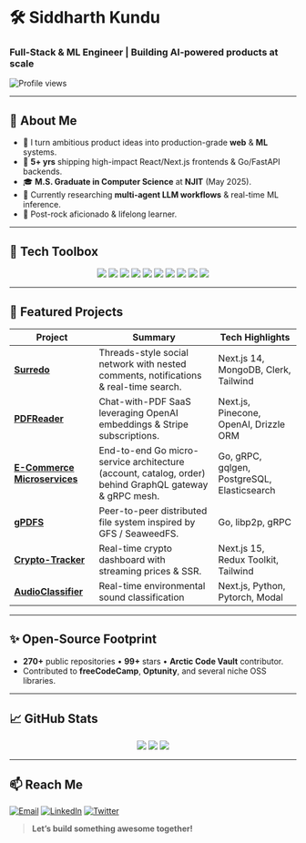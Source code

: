 # 🛠️ Siddharth Kundu

### Full-Stack & ML Engineer | Building AI-powered products at scale

![Profile views](https://komarev.com/ghpvc/?username=sid995&style=flat&color=brightgreen)

---

## 👋 About Me

- 🔭 I turn ambitious product ideas into production-grade **web** & **ML** systems.
- 💼 **5+ yrs** shipping high-impact React/Next.js frontends & Go/FastAPI backends.
- 🎓 **M.S. Graduate in Computer Science** at **NJIT** (May 2025).
- 🤖 Currently researching **multi-agent LLM workflows** & real-time ML inference.
- 🎸 Post-rock aficionado & lifelong learner.

---

## 🧰 Tech Toolbox
<div align="center">
  <img src="https://img.shields.io/badge/React-20232A?logo=react&logoColor=61DAFB&style=for-the-badge" />
  <img src="https://img.shields.io/badge/Next.js-000000?logo=nextdotjs&logoColor=white&style=for-the-badge" />
  <img src="https://img.shields.io/badge/TypeScript-3178C6?logo=typescript&logoColor=white&style=for-the-badge" />
  <img src="https://img.shields.io/badge/Tailwind-38B2AC?logo=tailwindcss&logoColor=white&style=for-the-badge" />
  <img src="https://img.shields.io/badge/Go-00ADD8?logo=go&logoColor=white&style=for-the-badge" />
  <img src="https://img.shields.io/badge/Python-3776AB?logo=python&logoColor=white&style=for-the-badge" />
  <img src="https://img.shields.io/badge/PyTorch-EE4C2C?logo=pytorch&logoColor=white&style=for-the-badge" />
  <img src="https://img.shields.io/badge/PostgreSQL-4169E1?logo=postgresql&logoColor=white&style=for-the-badge" />
  <img src="https://img.shields.io/badge/AWS-232F3E?logo=amazonaws&logoColor=white&style=for-the-badge" />
  <img src="https://img.shields.io/badge/Docker-2496ED?logo=docker&logoColor=white&style=for-the-badge" />
</div>

---

## 🚀 Featured Projects

| Project | Summary | Tech Highlights |
|---------|---------|-----------------|
| **[Surredo](https://github.com/sid995/surredo)** | Threads-style social network with nested comments, notifications & real-time search. | Next.js 14, MongoDB, Clerk, Tailwind |
| **[PDFReader](https://github.com/sid995/pdfreader)** | Chat-with-PDF SaaS leveraging OpenAI embeddings & Stripe subscriptions. | Next.js, Pinecone, OpenAI, Drizzle ORM |
| **[E-Commerce Microservices](https://github.com/sid995/ecommerce-microservice)** | End-to-end Go micro-service architecture (account, catalog, order) behind GraphQL gateway & gRPC mesh. | Go, gRPC, gqlgen, PostgreSQL, Elasticsearch |
| **[gPDFS](https://github.com/sid995/gpdfs)** | Peer-to-peer distributed file system inspired by GFS / SeaweedFS. | Go, libp2p, gRPC |
| **[Crypto-Tracker](https://github.com/sid995/crypto-tracker)** | Real-time crypto dashboard with streaming prices & SSR. | Next.js 15, Redux Toolkit, Tailwind |
| **[AudioClassifier](https://github.com/sid995/AudioClassifier)** | Real-time environmental sound classification | Next.js, Python, Pytorch, Modal |

---

## ✨ Open-Source Footprint

- **270+** public repositories • **99+** stars • **Arctic Code Vault** contributor.
- Contributed to **freeCodeCamp**, **Optunity**, and several niche OSS libraries.

---

## 📈 GitHub Stats
<p align="center">
  <img src="https://github-readme-stats.vercel.app/api?username=sid995&show_icons=true&count_private=true&hide_border=true" />
  <img src="https://streak-stats.demolab.com?user=sid995&hide_border=true" />
  <img src="https://github-readme-stats.vercel.app/api/top-langs/?username=sid995&layout=compact&hide_border=true" />
</p>

---

## 📫 Reach Me

[![Email](https://img.shields.io/badge/Email-siddharth.kundu95%40gmail.com-D14836?logo=gmail&logoColor=white&style=for-the-badge)](mailto:siddharth.kundu95@gmail.com) [![LinkedIn](https://img.shields.io/badge/LinkedIn-Siddharth_Kundu-0A66C2?logo=linkedin&logoColor=white&style=for-the-badge)](https://www.linkedin.com/in/siddharthkundu/) [![Twitter](https://img.shields.io/badge/X-@sid995-000000?logo=x&logoColor=white&style=for-the-badge)](https://twitter.com/sid995)

> **Let’s build something awesome together!**
